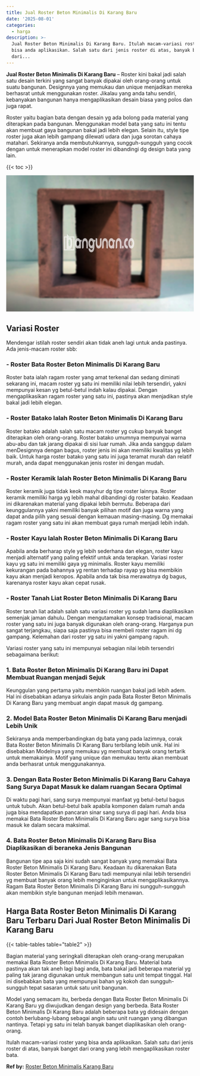 ```yaml
---
title: Jual Roster Beton Minimalis Di Karang Baru
date: '2025-08-01'
categories:
  - harga
description: >-
  Jual Roster Beton Minimalis Di Karang Baru. Itulah macam-variasi roster yang
  bisa anda aplikasikan. Salah satu dari jenis roster di atas, banyak banget
  dari...
---
```


**Jual Roster Beton Minimalis Di Karang Baru** – Roster kini bakal jadi salah satu desain terkini yang sangat banyak dipakai oleh orang-orang untuk suatu bangunan. Designnya yang memukau dan unique menjadikan mereka berhasrat untuk menggunakan roster. Jikalau yang anda tahu sendiri, kebanyakan bangunan hanya mengaplikasikan desain biasa yang polos dan juga rapat.

Roster yaitu bagian bata dengan desain yg ada bolong pada material yang diterapkan pada bangunan. Menggunakan model bata yang satu ini tentu akan membuat gaya bangunan bakal jadi lebih elegan. Selain itu, style tipe roster juga akan lebih gampang dilewati udara dan juga sorotan cahaya matahari. Sekiranya anda membutuhkannya, sungguh-sungguh yang cocok dengan untuk menerapkan model roster ini dibandingi dg design bata yang lain.

{{< toc >}}

![Jual Roster Beton Minimalis Di Karang Baru](/images/bata-roster-minimalis-38.png)

## Variasi Roster

Mendengar istilah roster sendiri akan tidak aneh lagi untuk anda pastinya. Ada jenis-macam roster sbb:

### \- Roster Bata Roster Beton Minimalis Di Karang Baru

Roster bata ialah ragam roster yang amat terkenal dan sedang diminati sekarang ini, macam roster yg satu ini memiliki nilai lebih tersendiri, yakni mempunyai kesan yg betul-betul indah kalau dipakai. Dengan mengaplikasikan ragam roster yang satu ini, pastinya akan menjadikan style bakal jadi lebih elegan.

### \- Roster Batako Ialah Roster Beton Minimalis Di Karang Baru

Roster batako adalah salah satu macam roster yg cukup banyak banget diterapkan oleh orang-orang. Roster batako umumnya mempunyai warna abu-abu dan tak jarang dipakai di sisi luar rumah. Jika anda sanggup dalam menDesignnya dengan bagus, roster jenis ini akan memiliki kwalitas yg lebih baik. Untuk harga roster batako yang satu ini juga teramat murah dan relatif murah, anda dapat menggunakan jenis roster ini dengan mudah.

### \- Roster Keramik Ialah Roster Beton Minimalis Di Karang Baru

Roster keramik juga tidak keok masyhur dg tipe roster lainnya. Roster keramik memiliki harga yg lebih mahal dibandingi dg roster batako. Keadaan ini dikarenakan material yang dipakai lebih bermutu. Beberapa dari keunggulannya yakni memiliki banyak pilihan motif dan juga warna yang dapat anda pilih yang sesuai dengan kemauan masing-masing. Dg memakai ragam roster yang satu ini akan membuat gaya rumah menjadi lebih indah.

### \- Roster Kayu Ialah Roster Beton Minimalis Di Karang Baru

Apabila anda berharap style yg lebih sederhana dan elegan, roster kayu menjadi alternatif yang paling efektif untuk anda terapkan. Variasi roster kayu yg satu ini memiliki gaya yg minimalis. Roster kayu memiliki kekurangan pada bahannya yg rentan terhadap rayap yg bisa membikin kayu akan menjadi keropos. Apabila anda tak bisa merawatnya dg bagus, karenanya roster kayu akan cepat rusak.

### \- Roster Tanah Liat Roster Beton Minimalis Di Karang Baru

Roster tanah liat adalah salah satu variasi roster yg sudah lama diaplikasikan semenjak jaman dahulu. Dengan mengutamakan konsep tradisional, macam roster yang satu ini juga banyak digunakan oleh orang-orang. Harganya pun sangat terjangkau, siapa saja pastinya bisa membeli roster ragam ini dg gampang. Kelemahan dari roster yg satu ini yakni gampang rapuh.

Variasi roster yang satu ini mempunyai sebagian nilai lebih tersendiri sebagaimana berikut:

### 1\. Bata Roster Beton Minimalis Di Karang Baru ini Dapat Membuat Ruangan menjadi Sejuk

Keunggulan yang pertama yaitu membikin ruangan bakal jadi lebih adem. Hal ini disebabkan adanya sirkulais angin pada Bata Roster Beton Minimalis Di Karang Baru yang membuat angin dapat masuk dg gampang.

### 2\. Model Bata Roster Beton Minimalis Di Karang Baru menjadi Lebih Unik

Sekiranya anda memperbandingkan dg bata yang pada lazimnya, corak Bata Roster Beton Minimalis Di Karang Baru terbilang lebih unik. Hal ini disebabkan Modelnya yang memukau yg membuat banyak orang tertarik untuk memakainya. Motif yang unique dan memukau tentu akan membuat anda berhasrat untuk menggunakannya.

### 3\. Dengan Bata Roster Beton Minimalis Di Karang Baru Cahaya Sang Surya Dapat Masuk ke dalam ruangan Secara Optimal

Di waktu pagi hari, sang surya mempunyai manfaat yg betul-betul bagus untuk tubuh. Akan betul-betul baik apabila komponen dalam rumah anda juga bisa mendapatkan pancaran sinar sang surya di pagi hari. Anda bisa memakai Bata Roster Beton Minimalis Di Karang Baru agar sang surya bisa masuk ke dalam secara maksimal.

### 4\. Bata Roster Beton Minimalis Di Karang Baru Bisa Diaplikasikan di beraneka Jenis Bangunan

Bangunan tipe apa saja kini sudah sangat banyak yang memakai Bata Roster Beton Minimalis Di Karang Baru. Keadaan itu dikarenakan Bata Roster Beton Minimalis Di Karang Baru tadi mempunyai nilai lebih tersendiri yg membuat banyak orang lebih menginginkan untuk mengaplikasikannya. Ragam Bata Roster Beton Minimalis Di Karang Baru ini sungguh-sungguh akan membikin style bangunan menjadi lebih menawan.

## Harga Bata Roster Beton Minimalis Di Karang Baru Terbaru Dari Jual Roster Beton Minimalis Di Karang Baru

{{< table-tables table="table2" >}}

Bagian material yang seringkali diterapkan oleh orang-orang merupakan memakai Bata Roster Beton Minimalis Di Karang Baru. Material bata pastinya akan tak aneh lagi bagi anda, bata bakal jadi beberapa material yg paling tak jarang digunakan untuk membangun satu unit tempat tinggal. Hal ini disebabkan bata yang mempunyai bahan yg kokoh dan sungguh-sungguh tepat sasaran untuk satu unit bangunan.

Model yang semacam itu, berbeda dengan Bata Roster Beton Minimalis Di Karang Baru yg diwujudkan dengan design yang berbeda. Bata Roster Beton Minimalis Di Karang Baru adalah beberapa bata yg didesain dengan contoh berlubang-lubang sebagai angin satu unit ruangan yang dibangun nantinya. Tetapi yg satu ini telah banyak banget diaplikasikan oleh orang-orang.

Itulah macam-variasi roster yang bisa anda aplikasikan. Salah satu dari jenis roster di atas, banyak banget dari orang yang lebih mengaplikasikan roster bata.

**Ref by:** [Roster Beton Minimalis Karang Baru](https://id.wikipedia.org/wiki/Roster)
